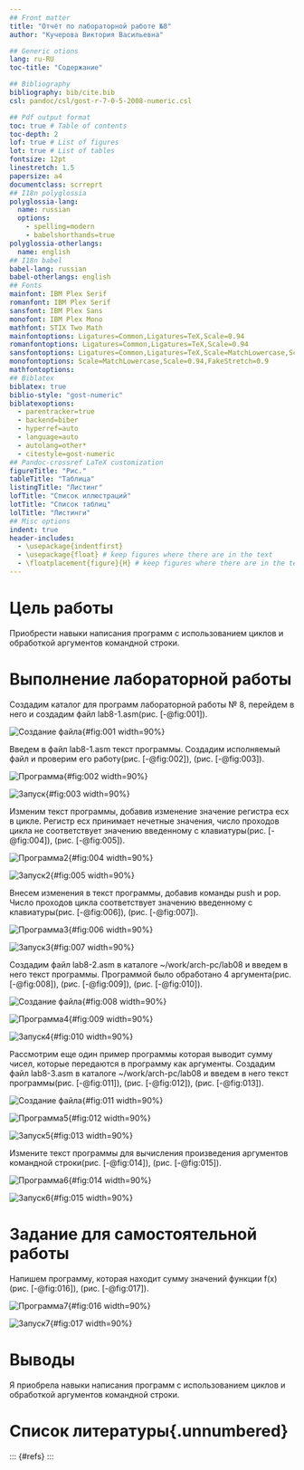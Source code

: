 ```yaml
---
## Front matter
title: "Отчёт по лабораторной работе №8"
author: "Кучерова Виктория Васильевна"

## Generic otions
lang: ru-RU
toc-title: "Содержание"

## Bibliography
bibliography: bib/cite.bib
csl: pandoc/csl/gost-r-7-0-5-2008-numeric.csl

## Pdf output format
toc: true # Table of contents
toc-depth: 2
lof: true # List of figures
lot: true # List of tables
fontsize: 12pt
linestretch: 1.5
papersize: a4
documentclass: scrreprt
## I18n polyglossia
polyglossia-lang:
  name: russian
  options:
	- spelling=modern
	- babelshorthands=true
polyglossia-otherlangs:
  name: english
## I18n babel
babel-lang: russian
babel-otherlangs: english
## Fonts
mainfont: IBM Plex Serif
romanfont: IBM Plex Serif
sansfont: IBM Plex Sans
monofont: IBM Plex Mono
mathfont: STIX Two Math
mainfontoptions: Ligatures=Common,Ligatures=TeX,Scale=0.94
romanfontoptions: Ligatures=Common,Ligatures=TeX,Scale=0.94
sansfontoptions: Ligatures=Common,Ligatures=TeX,Scale=MatchLowercase,Scale=0.94
monofontoptions: Scale=MatchLowercase,Scale=0.94,FakeStretch=0.9
mathfontoptions:
## Biblatex
biblatex: true
biblio-style: "gost-numeric"
biblatexoptions:
  - parentracker=true
  - backend=biber
  - hyperref=auto
  - language=auto
  - autolang=other*
  - citestyle=gost-numeric
## Pandoc-crossref LaTeX customization
figureTitle: "Рис."
tableTitle: "Таблица"
listingTitle: "Листинг"
lofTitle: "Список иллюстраций"
lotTitle: "Список таблиц"
lolTitle: "Листинги"
## Misc options
indent: true
header-includes:
  - \usepackage{indentfirst}
  - \usepackage{float} # keep figures where there are in the text
  - \floatplacement{figure}{H} # keep figures where there are in the text
---
```


# Цель работы

Приобрести навыки написания программ с использованием циклов и обработкой аргументов командной строки.

# Выполнение лабораторной работы

Создадим каталог для программ лабораторной работы № 8, перейдем в него и создадим файл lab8-1.asm(рис. [-@fig:001]).

![Создание файла](image/image1.png){#fig:001 width=90%}

Введем в файл lab8-1.asm текст программы. Создадим исполняемый файл и проверим его работу(рис. [-@fig:002]), (рис. [-@fig:003]).

![Программа](image/image2.png){#fig:002 width=90%}

![Запуск](image/image3.png){#fig:003 width=90%}

Изменим текст программы, добавив изменение значение регистра ecx в цикле. Регистр ecx принимает нечетные значения, число проходов цикла не соответствует значению введенному с клавиатуры(рис. [-@fig:004]), (рис. [-@fig:005]).

![Программа2](image/image4.png){#fig:004 width=90%}

![Запуск2](image/image5.png){#fig:005 width=90%}

Внесем изменения в текст программы, добавив команды push и pop. Число проходов цикла соответствует значению введенному с клавиатуры(рис. [-@fig:006]), (рис. [-@fig:007]). 

![Программа3](image/image6.png){#fig:006 width=90%}

![Запуск3](image/image7.png){#fig:007 width=90%}

Создадим файл lab8-2.asm в каталоге ~/work/arch-pc/lab08 и введем в него текст программы. Программой было обработано 4 аргумента(рис. [-@fig:008]), (рис. [-@fig:009]), (рис. [-@fig:010]).

![Создание файла](image/image10.png){#fig:008 width=90%}

![Программа4](image/image8.png){#fig:009 width=90%}

![Запуск4](image/image9.png){#fig:010 width=90%}

Рассмотрим еще один пример программы которая выводит сумму чисел, которые передаются в программу как аргументы. Создадим файл lab8-3.asm в каталоге ~/work/arch-pc/lab08 и введем в него текст программы(рис. [-@fig:011]), (рис. [-@fig:012]), (рис. [-@fig:013]).

![Создание файла](image/image11.png){#fig:011 width=90%}

![Программа5](image/image12.png){#fig:012 width=90%}

![Запуск5](image/image13.png){#fig:013 width=90%}

Измените текст программы для вычисления произведения аргументов командной строки(рис. [-@fig:014]), (рис. [-@fig:015]).

![Программа6](image/image14.png){#fig:014 width=90%}

![Запуск6](image/image15.png){#fig:015 width=90%}

# Задание для самостоятельной работы

Напишем программу, которая находит сумму значений функции f(x)(рис. [-@fig:016]), (рис. [-@fig:017]).

![Программа7](image/image16.png){#fig:016 width=90%}

![Запуск7](image/image17.png){#fig:017 width=90%}

# Выводы

Я приобрела навыки написания программ с использованием циклов и обработкой аргументов командной строки.

# Список литературы{.unnumbered}

::: {#refs}
:::
